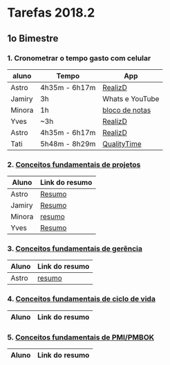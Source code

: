 # Tarefas 2018.2

## 1o Bimestre

### 1. Cronometrar o tempo gasto com celular

| aluno | Tempo | App |
| --- | --- | --- |
| Astro | 4h35m - 6h17m | [RealizD](http://www.realizd.com/) |
| Jamiry |3h | Whats e YouTube |
| Minora | 1h | [bloco de notas](http://bulletjournal.com/) |
| Yves | ~3h | [RealizD](http://www.realizd.com/) |
| Astro | 4h35m - 6h17m | [RealizD](http://www.realizd.com/) |
| Tati | 5h48m - 8h29m | [QualityTime](http://www.qualitytimeapp.com/)|


### 2. [Conceitos fundamentais de projetos](basics/projeto/)

| Aluno | Link do resumo |
| --- | --- |
| Astro | [Resumo](basics/project/resumo-astro) |
| Jamiry | [Resumo](basics/project/resumo-jamiry)|
| Minora | [resumo](basics/project/minora) |
| Yves | [Resumo](basics/project/resumo-yves) |


### 3. [Conceitos fundamentais de gerência](basics/management/)

| Aluno | Link do resumo |
| --- | --- |
| Astro | [resumo](basics/management/resumo-astro) |

### 4. [Conceitos fundamentais de ciclo de vida](basics/life-cycle/)

| Aluno | Link do resumo |
| --- | --- |

### 5. [Conceitos fundamentais de PMI/PMBOK](basics/life-cycle/)

| Aluno | Link do resumo |
| --- | --- |
